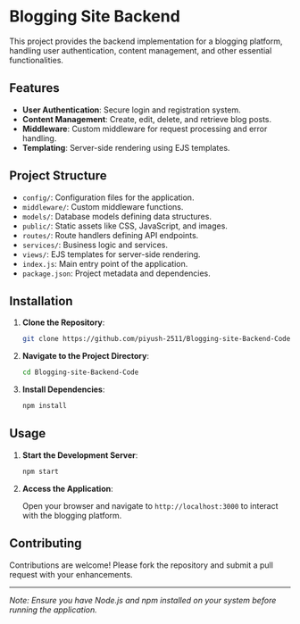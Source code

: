 # Blogging Site Backend

This project provides the backend implementation for a blogging platform, handling user authentication, content management, and other essential functionalities.

## Features

- **User Authentication**: Secure login and registration system.
- **Content Management**: Create, edit, delete, and retrieve blog posts.
- **Middleware**: Custom middleware for request processing and error handling.
- **Templating**: Server-side rendering using EJS templates.

## Project Structure

- `config/`: Configuration files for the application.
- `middleware/`: Custom middleware functions.
- `models/`: Database models defining data structures.
- `public/`: Static assets like CSS, JavaScript, and images.
- `routes/`: Route handlers defining API endpoints.
- `services/`: Business logic and services.
- `views/`: EJS templates for server-side rendering.
- `index.js`: Main entry point of the application.
- `package.json`: Project metadata and dependencies.

## Installation

1. **Clone the Repository**:

   ```bash
   git clone https://github.com/piyush-2511/Blogging-site-Backend-Code.git
   ```

2. **Navigate to the Project Directory**:

   ```bash
   cd Blogging-site-Backend-Code
   ```

3. **Install Dependencies**:

   ```bash
   npm install
   ```

## Usage

1. **Start the Development Server**:

   ```bash
   npm start
   ```

2. **Access the Application**:

   Open your browser and navigate to `http://localhost:3000` to interact with the blogging platform.

## Contributing

Contributions are welcome! Please fork the repository and submit a pull request with your enhancements.



---

*Note: Ensure you have Node.js and npm installed on your system before running the application.*
